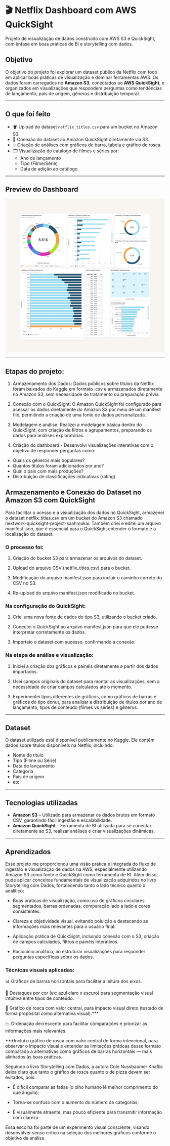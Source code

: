 # 🎬 Netflix Dashboard com AWS QuickSight

Projeto de visualização de dados construído com AWS S3 e QuickSight, com ênfase em boas práticas de BI e storytelling com dados.

## Objetivo

O objetivo do projeto foi explorar um dataset público da Netflix com foco em aplicar boas práticas de visualização e dominar ferramentas AWS. Os dados foram carregados no **Amazon S3**, conectados ao **AWS QuickSight**, e organizados em visualizações que respondem perguntas como tendências de lançamento, país de origem, gêneros e distribuição temporal.

---

## O que foi feito

- 🪣 Upload do dataset `netflix_titles.csv` para um bucket no Amazon S3.
- 🔗 Conexão do dataset ao Amazon QuickSight diretamente via S3.
- 💡 Criação de análises com gráficos de barra, tabela e gráfico de rosca.
- 🗂️ Visualização do catálogo de filmes e séries por:
  - Ano de lançamento
  - Tipo (Filme/Série)
  - Data de adição ao catálogo

---

## Preview do Dashboard

![Dashboard Netflix QuickSight](./Imagens/netflix_quicksight_dashboard.png)

---

## Etapas do projeto:

1. Armazenamento dos Dados: Dados públicos sobre títulos da Netflix foram baixados do Kaggle em formato .csv e armazenados diretamente no Amazon S3, sem necessidade de tratamento ou preparação prévia.

2. Conexão com o QuickSight: O Amazon QuickSight foi configurado para acessar os dados diretamente do Amazon S3 por meio de um manifest file, permitindo a criação de uma fonte de dados personalizada.

3. Modelagem e análise: Realizei a modelagem básica dentro do QuickSight, com criação de filtros e agrupamentos, preparando os dados para análises exploratórias.

4. Criação do dashboard - Desenvolvi visualizações interativas com o objetivo de responder perguntas como:

  - Quais os gêneros mais populares?
  - Quantos títulos foram adicionados por ano?
  - Qual o país com mais produções?
  - Distribuição de classificações indicativas (rating)

## Armazenamento e Conexão do Dataset no Amazon S3 com QuickSight

Para facilitar o acesso e a visualização dos dados no QuickSight, armazenei o dataset netflix_titles.csv em um bucket do Amazon S3 chamado nextwork-quicksight-project-saahmukai. Também criei e editei um arquivo manifest.json, que é essencial para o QuickSight entender o formato e a localização do dataset.

### O processo foi:

1. Criação do bucket S3 para armazenar os arquivos do dataset.

2. Upload do arquivo CSV (netflix_titles.csv) para o bucket.

3. Modificação do arquivo manifest.json para incluir o caminho correto do CSV no S3.

4. Re-upload do arquivo manifest.json modificado no bucket.

### Na configuração do QuickSight:

1. Criei uma nova fonte de dados do tipo S3, utilizando o bucket criado.

2. Conectei o QuickSight ao arquivo manifest.json para que ele pudesse interpretar corretamente os dados.

3. Importeio o dataset com sucesso, confirmando a conexão.

### Na etapa de análise e visualização:

1. Iniciei a criação dos gráficos e painéis diretamente a partir dos dados importados.

2. Usei campos originais do dataset para montar as visualizações, sem a necessidade de criar campos calculados até o momento.

3. Experimentei tipos diferentes de gráficos, como gráficos de barras e gráficos do tipo donut, para analisar a distribuição de títulos por ano de lançamento, tipos de conteúdo (filmes vs séries) e gêneros.

---

## Dataset

O dataset utilizado está disponível publicamente no Kaggle. Ele contém dados sobre títulos disponíveis na Netflix, incluindo:

- Nome do título
- Tipo (Filme ou Série)
- Data de lançamento
- Categoria
- País de origem
- etc.

---

## Tecnologias utilizadas

- **Amazon S3** – Utilizado para armazenar os dados brutos em formato CSV, garantindo fácil ingestão e escalabilidade.
- **Amazon QuickSight** – Ferramenta de BI utilizada para se conectar diretamente ao S3, realizar análises e criar visualizações dinâmicas.

---

## Aprendizados

Esse projeto me proporcionou uma visão prática e integrada do fluxo de ingestão e visualização de dados na AWS, especialmente utilizando Amazon S3 como fonte e QuickSight como ferramenta de BI. Além disso, pude aplicar conceitos fundamentais de visualização adquiridos no livro Storytelling com Dados, fortalecendo tanto o lado técnico quanto o analítico:

- Boas práticas de visualização, como uso de gráficos circulares segmentados, barras ordenadas, comparação lado a lado e cores consistentes.

- Clareza e objetividade visual, evitando poluição e destacando as informações mais relevantes para o usuário final.

- Aplicação prática de QuickSight, incluindo conexão com o S3, criação de campos calculados, filtros e painéis interativos.

- Raciocínio analítico, ao estruturar visualizações para responder perguntas específicas sobre os dados.
  

### Técnicas visuais aplicadas:

📊 Gráficos de barras horizontais para facilitar a leitura dos eixos.

🎯 Destaques por cor (ex: azul claro x escuro) para segmentação visual intuitiva entre tipos de conteúdo.

🍩 Gráfico de rosca com valor central, para impacto visual direto (testado de forma proposital como alternativa visual).***

📉 Ordenação decrescente para facilitar comparações e priorizar as informações mais relevantes.


***Incluí o gráfico de rosca com valor central de forma intencional, para observar o impacto visual e entender as limitações práticas desse formato comparado a alternativas como gráficos de barras horizontais — mais alinhados às boas práticas.

Seguindo o livro Storytelling com Dados, a autora Cole Nussbaumer Knaflic deixa claro que tanto o gráfico de rosca quanto o de pizza devem ser evitados, pois:

- É difícil comparar as fatias (o olho humano lê melhor comprimento do que ângulo);

- Torna-se confuso com o aumento do número de categorias;

- É visualmente atraente, mas pouco eficiente para transmitir informação com clareza.

Essa escolha foi parte de um experimento visual consciente, visando desenvolver senso crítico na seleção dos melhores gráficos conforme o objetivo da análise.
